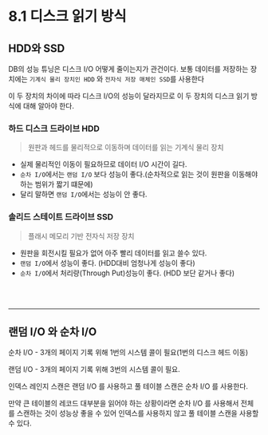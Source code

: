 # 8.1 디스크 읽기 방식

## HDD와 SSD
DB의 성능 튜닝은 디스크 I/O 어떻게 줄이는지가 관건이다.
보통 데이터를 저장하는 장치에는 `기계식 물리 장치인 HDD` 와 `전자식 저장 매체인 SSD`를 사용한다

이 두 장치의 차이에 따라 디스크 I/O의 성능이 달라지므로 이 두 장치의 디스크 읽기 방식에 대해 알아야 한다.

### 하드 디스크 드라이브 HDD
> 원판과 헤드를 물리적으로 이동하며 데이터를 읽는 기계식 물리 장치

- 실제 물리적인 이동이 필요하므로 데이터 I/O 시간이 길다.
- `순차 I/O`에서는 `랜덤 I/O` 보다 성능이 좋다.(순차적으로 읽는 것이 원판을 이동해야 하는 범위가 짧기 떄문에)
- 달리 말하면 `랜덤 I/O`에서는 성능이 안 좋다.

### 솔리드 스테이트 드라이브 SSD
> 플래시 메모리 기반 전자식 저장 장치

- 원판을 회전시킬 필요가 없어 아주 빨리 데이터를 읽고 쓸수 있다.
- `랜덤 I/O`에서 성능이 좋다. (HDD대비 엄청나게 성능이 좋다)
- `순차 I/O`에서 처리량(Through Put)성능이 좋다. (HDD 보단 같거나 좋다)

<br>
<br>

---

## 랜덤 I/O 와 순차 I/O

순차 I/O - 3개의 페이지 기록 위해 1번의 시스템 콜이 필요(1번의 디스크 헤드 이동)

랜덤 I/O - 3개의 페이지 기록 위해 3번의 시스템 콜이 필요.

인덱스 레인지 스캔은 랜덤 I/O 를 사용하고
풀 테이블 스캔은 순차 I/O 를 사용한다.

만약 큰 테이블의 레코드 대부분을 읽어야 하는 상황이라면 순차 I/O 를 사용해서 전체를 스캔하는 것이 성능상 좋을 수 있어
인덱스를 사용하지 않고 풀 테이블 스캔을 사용할 수 있다.
